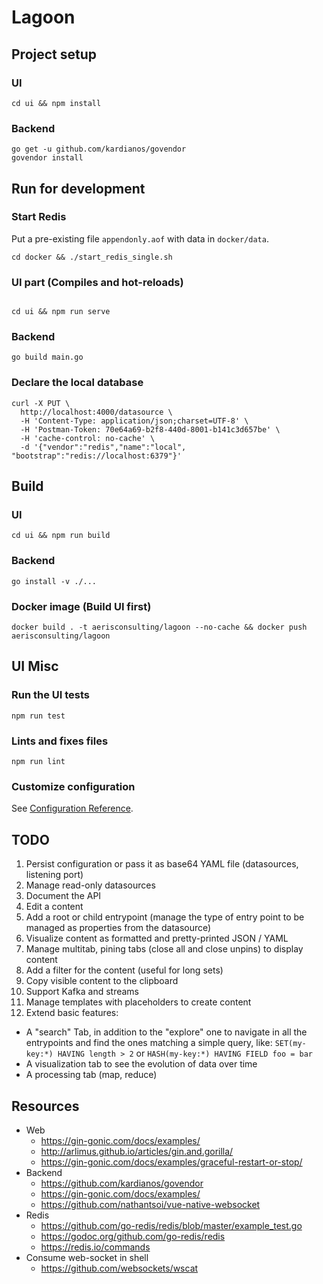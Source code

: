 # Lagoon


## Project setup
### UI
```
cd ui && npm install
```

### Backend
```
go get -u github.com/kardianos/govendor
govendor install
```

## Run for development
### Start Redis
Put a pre-existing file `appendonly.aof` with data in `docker/data`.
```
cd docker && ./start_redis_single.sh
```

### UI part (Compiles and hot-reloads)
```

cd ui && npm run serve
```

### Backend
```
go build main.go
```

### Declare the local database
```
curl -X PUT \
  http://localhost:4000/datasource \
  -H 'Content-Type: application/json;charset=UTF-8' \
  -H 'Postman-Token: 70e64a69-b2f8-440d-8001-b141c3d657be' \
  -H 'cache-control: no-cache' \
  -d '{"vendor":"redis","name":"local", "bootstrap":"redis://localhost:6379"}'
```

## Build 
### UI 
```
cd ui && npm run build
```

### Backend
```
go install -v ./...
```

### Docker image (Build UI first)
```
docker build . -t aerisconsulting/lagoon --no-cache && docker push aerisconsulting/lagoon
```

## UI Misc
### Run the UI tests
```
npm run test
```
### Lints and fixes files
```
npm run lint
```
### Customize configuration
See [Configuration Reference](https://cli.vuejs.org/config/).

## TODO
1. Persist configuration or pass it as base64 YAML file (datasources, listening port)
1. Manage read-only datasources
1. Document the API
1. Edit a content
1. Add a root or child entrypoint (manage the type of entry point to be managed as properties from the datasource)
1. Visualize content as formatted and pretty-printed JSON / YAML
1. Manage multitab, pining tabs (close all and close unpins) to display content
1. Add a filter for the content (useful for long sets)
1. Copy visible content to the clipboard
1. Support Kafka and streams
1. Manage templates with placeholders to create content
1. Extend basic features: 

  * A "search" Tab, in addition to the "explore" one to navigate in all the 
entrypoints and find the ones matching a simple query, like: `SET(my-key:*) HAVING length > 2` or `HASH(my-key:*) HAVING FIELD foo = bar`
  * A visualization tab to see the evolution of data over time
  * A processing tab (map, reduce)


## Resources
* Web
  * https://gin-gonic.com/docs/examples/
  * http://arlimus.github.io/articles/gin.and.gorilla/
  * https://gin-gonic.com/docs/examples/graceful-restart-or-stop/
* Backend
  * https://github.com/kardianos/govendor
  * https://gin-gonic.com/docs/examples/
  * https://github.com/nathantsoi/vue-native-websocket
* Redis
  * https://github.com/go-redis/redis/blob/master/example_test.go
  * https://godoc.org/github.com/go-redis/redis
  * https://redis.io/commands
* Consume web-socket in shell
  * https://github.com/websockets/wscat